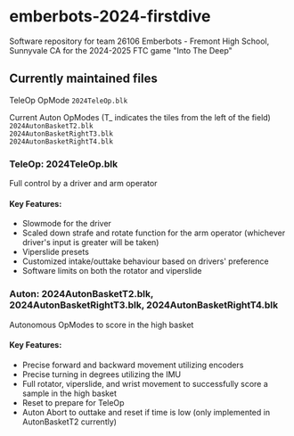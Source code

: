 # emberbots-2024-firstdive
Software repository for team 26106 Emberbots - Fremont High School, Sunnyvale CA for the 2024-2025 FTC game "Into The Deep"

## Currently maintained files
TeleOp OpMode
`2024TeleOp.blk`    
  
Current Auton OpModes (T_ indicates the tiles from the left of the field)     
`2024AutonBasketT2.blk`       
`2024AutonBasketRightT3.blk`       
`2024AutonBasketRightT4.blk`         
      
         
### TeleOp: 2024TeleOp.blk
Full control by a driver and arm operator   
#### Key Features:
* Slowmode for the driver
* Scaled down strafe and rotate function for the arm operator (whichever driver's input is greater will be taken)
* Viperslide presets
* Customized intake/outtake behaviour based on drivers' preference
* Software limits on both the rotator and viperslide
    
     
### Auton: 2024AutonBasketT2.blk, 2024AutonBasketRightT3.blk, 2024AutonBasketRightT4.blk
Autonomous OpModes to score in the high basket
#### Key Features:
* Precise forward and backward movement utilizing encoders
* Precise turning in degrees utilizing the IMU
* Full rotator, viperslide, and wrist movement to successfully score a sample in the high basket
* Reset to prepare for TeleOp
* Auton Abort to outtake and reset if time is low (only implemented in AutonBasketT2 currently)